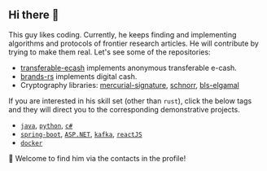 ## Hi there 👋

This guy likes coding. Currently, he keeps finding and implementing algorithms and protocols of frontier research articles. He will contribute by trying to make them real. Let's see some of the repositories:

- [transferable-ecash](https://github.com/AlvinHon/transferable-ecash) implements anonymous transferable e-cash.
- [brands-rs](https://github.com/AlvinHon/brands-rs) implements digital cash.
- Cryptography libraries: [mercurial-signature](https://github.com/AlvinHon/mercurial-signature), [schnorr](https://github.com/AlvinHon/schnorr), [bls-elgamal](https://github.com/AlvinHon/bls-elgamal)

If you are interested in his skill set (other than `rust`), click the below tags and they will direct you to the corresponding demonstrative projects.

- [`java`][distributed-model-inference], [`python`][chess-on-blockchain], [`c#`][orderbook-cs]
- [`spring-boot`][todolist-web], [`ASP.NET`][orderbook-cs], [`kafka`][distributed-model-inference], [`reactJS`][config-ui]
- [`docker`][distributed-model-inference]
 
[distributed-model-inference]: https://github.com/AlvinHon/distributed-model-inference
[orderbook-cs]: https://github.com/AlvinHon/orderbook-cs
[todolist-web]: https://github.com/AlvinHon/todolist-web
[config-ui]: https://github.com/AlvinHon/config-ui
[chess-on-blockchain]: https://github.com/AlvinHon/chess-on-blockchain
[brands-cpp]: https://github.com/AlvinHon/DigitalCash-Brands

💬 Welcome to find him via the contacts in the profile!
